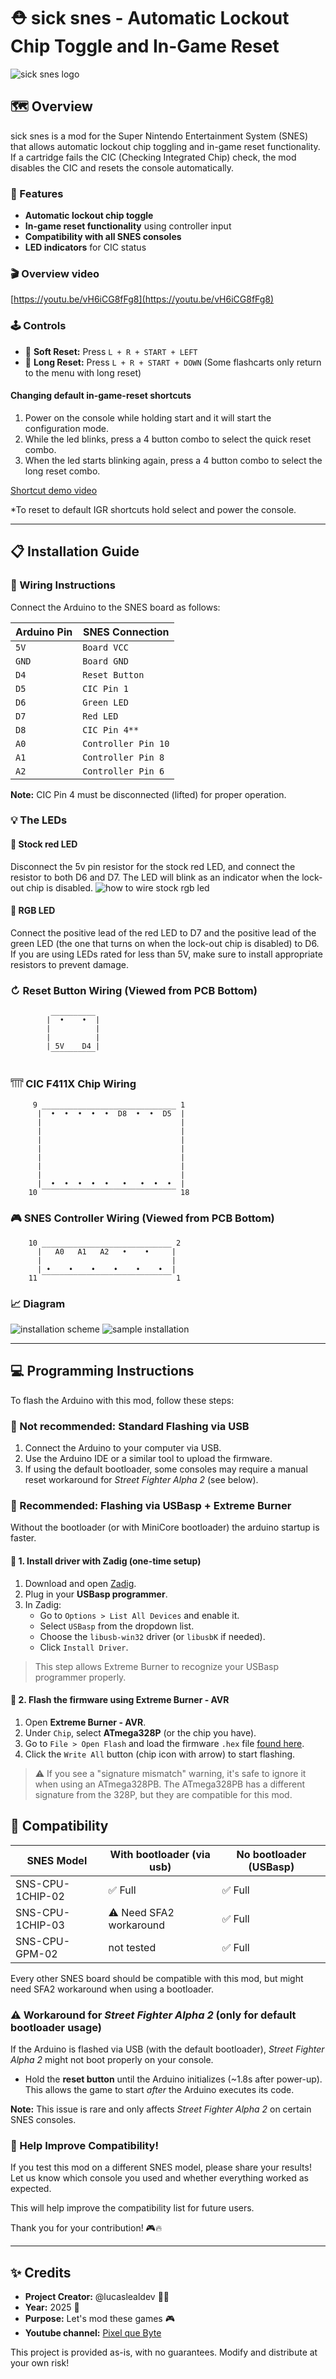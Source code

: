 # ⛑️ sick snes - Automatic Lockout Chip Toggle and In-Game Reset
![sick snes logo](images/logo.jpg)
## 🗺️ Overview
sick snes is a mod for the Super Nintendo Entertainment System (SNES) that allows automatic lockout chip toggling and in-game reset functionality. If a cartridge fails the CIC (Checking Integrated Chip) check, the mod disables the CIC and resets the console automatically.

### 💎 Features
- **Automatic lockout chip toggle**
- **In-game reset functionality** using controller input
- **Compatibility with all SNES consoles**
- **LED indicators** for CIC status

### 🎬 Overview video
[https://youtu.be/vH6iCG8fFg8](https://youtu.be/vH6iCG8fFg8)

### 🕹️ Controls
- 🔄 **Soft Reset:** Press `L + R + START + LEFT`
- 🔄 **Long Reset:** Press `L + R + START + DOWN` (Some flashcarts only return to the menu with long reset)

#### Changing default in-game-reset shortcuts
1. Power on the console while holding start and it will start the configuration mode.
1. While the led blinks, press a 4 button combo to select the quick reset combo.
1. When the led starts blinking again, press a 4 button combo to select the long reset combo.

[Shortcut demo video](https://youtu.be/DvA6ozuwWZA)

*To reset to default IGR shortcuts hold select and power the console.

---

## 📋 Installation Guide
### 🔌 Wiring Instructions
Connect the Arduino to the SNES board as follows:

| Arduino Pin | SNES Connection   |
|------------|------------------|
| `5V`       | `Board VCC`       |
| `GND`      | `Board GND`       |
| `D4`       | `Reset Button`    |
| `D5`       | `CIC Pin 1`       |
| `D6`       | `Green LED`       |
| `D7`       | `Red LED`         |
| `D8`       | `CIC Pin 4**`     |
| `A0`       | `Controller Pin 10` |
| `A1`       | `Controller Pin 8`  |
| `A2`       | `Controller Pin 6`  |

**Note:** CIC Pin 4 must be disconnected (lifted) for proper operation.

### 💡 The LEDs
#### 🔴 Stock red LED
Disconnect the 5v pin resistor for the stock red LED, and connect the resistor to both D6 and D7. The LED will blink as an indicator when the lock-out chip is disabled.
![how to wire stock rgb led](images/stock-led.png)
#### 🎨 RGB LED
Connect the positive lead of the red LED to D7 and the positive lead of the green LED (the one that turns on when the lock-out chip is disabled) to D6.
If you are using LEDs rated for less than 5V, make sure to install appropriate resistors to prevent damage.

### ↻ Reset Button Wiring (Viewed from PCB Bottom)
```
         __________
        |  •    •  |
        |          |
        |          |
        | 5V    D4 |
         ‾‾‾‾‾‾‾‾‾‾
```

### 𓇲 CIC F411X Chip Wiring
```
     9 ______________________________ 1
      |  •  •  •  •  •  D8  •  •  D5  |
      |                               |
      |                               |
      |                               |
      |                               |
      |                               |
      |                               |
      |                               |
      |  •  •  •  •  •   •   •  •  •  |
    10 ‾‾‾‾‾‾‾‾‾‾‾‾‾‾‾‾‾‾‾‾‾‾‾‾‾‾‾‾‾‾ 18
```

### 🎮 SNES Controller Wiring (Viewed from PCB Bottom)
```
    10 _____________________________ 2
      |   A0   A1   A2   •    •     |
      |                             |
      | •    •    •    •    •    •  |
    11 ‾‾‾‾‾‾‾‾‾‾‾‾‾‾‾‾‾‾‾‾‾‾‾‾‾‾‾‾‾ 1
```

### 📈 Diagram

![installation scheme](images/scheme.png)
![sample installation](images/example-1.png)

---

## 💻 Programming Instructions
To flash the Arduino with this mod, follow these steps:

### 💽 Not recommended: Standard Flashing via USB
1. Connect the Arduino to your computer via USB.
2. Use the Arduino IDE or a similar tool to upload the firmware.
3. If using the default bootloader, some consoles may require a manual reset workaround for *Street Fighter Alpha 2* (see below).

### 🧰 Recommended: Flashing via USBasp + Extreme Burner
Without the bootloader (or with MiniCore bootloader) the arduino startup is faster.

#### 🧱 1. Install driver with Zadig (one-time setup)
1. Download and open [Zadig](https://zadig.akeo.ie/).
2. Plug in your **USBasp programmer**.
3. In Zadig:
   - Go to `Options > List All Devices` and enable it.
   - Select `USBasp` from the dropdown list.
   - Choose the `libusb-win32` driver (or `libusbK` if needed).
   - Click `Install Driver`.

> This step allows Extreme Burner to recognize your USBasp programmer properly.

#### 💾 2. Flash the firmware using Extreme Burner - AVR
1. Open **Extreme Burner - AVR**.
1. Under `Chip`, select **ATmega328P** (or the chip you have).
1. Go to `File > Open Flash` and load the firmware `.hex` file [found here](https://github.com/lucaslealdev/sicksnes/releases/download/latest/sicksnes.hex).
1. Click the `Write All` button (chip icon with arrow) to start flashing.

> ⚠️ If you see a "signature mismatch" warning, it's safe to ignore it when using an ATmega328PB.
> The ATmega328PB has a different signature from the 328P, but they are compatible for this mod.

## 🔗 Compatibility

| SNES Model         | With bootloader (via usb) | No bootloader (USBasp) |
|------------------------|--------------------------------|--------------------------------|
| SNS-CPU-1CHIP-02      | ✅ Full                     | ✅ Full |
| SNS-CPU-1CHIP-03      | ⚠️ Need SFA2 workaround   | ✅ Full |
| SNS-CPU-GPM-02      | not tested   | ✅ Full |

Every other SNES board should be compatible with this mod, but might need SFA2 workaround when using a bootloader.

### ⚠️ Workaround for *Street Fighter Alpha 2* (only for default bootloader usage)
If the Arduino is flashed via USB (with the default bootloader), *Street Fighter Alpha 2* might not boot properly on your console.
- Hold the **reset button** until the Arduino initializes (~1.8s after power-up). This allows the game to start *after* the Arduino executes its code.

**Note:** This issue is rare and only affects *Street Fighter Alpha 2* on certain SNES consoles.

### 🙏 Help Improve Compatibility!  

If you test this mod on a different SNES model, please share your results!  
Let us know which console you used and whether everything worked as expected.  

This will help improve the compatibility list for future users.  

Thank you for your contribution! 🎮🔥

---

## ✨ Credits
- **Project Creator:** @lucaslealdev 🙋‍♂️
- **Year:** 2025 📅
- **Purpose:** Let's mod these games 🎮
- **Youtube channel:** [Pixel que Byte](https://www.youtube.com/@PixelqueByte)

This project is provided as-is, with no guarantees. Modify and distribute at your own risk!

